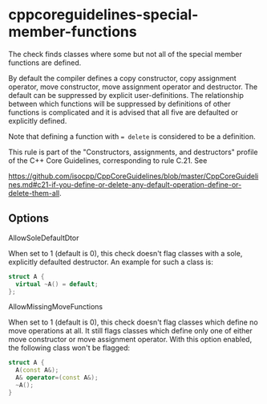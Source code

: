 # cppcoreguidelines-special-member-functions

The check finds classes where some but not all of the special member
functions are defined.

By default the compiler defines a copy constructor, copy assignment
operator, move constructor, move assignment operator and destructor. The
default can be suppressed by explicit user-definitions. The relationship
between which functions will be suppressed by definitions of other
functions is complicated and it is advised that all five are defaulted
or explicitly defined.

Note that defining a function with `= delete` is considered to be a
definition.

This rule is part of the "Constructors, assignments, and destructors"
profile of the C++ Core Guidelines, corresponding to rule C.21. See

<https://github.com/isocpp/CppCoreGuidelines/blob/master/CppCoreGuidelines.md#c21-if-you-define-or-delete-any-default-operation-define-or-delete-them-all>.

## Options

<div class="option">

AllowSoleDefaultDtor

When set to <span class="title-ref">1</span> (default is
<span class="title-ref">0</span>), this check doesn't flag classes with
a sole, explicitly defaulted destructor. An example for such a class is:

``` c++
struct A {
  virtual ~A() = default;
};
```

</div>

<div class="option">

AllowMissingMoveFunctions

When set to <span class="title-ref">1</span> (default is
<span class="title-ref">0</span>), this check doesn't flag classes which
define no move operations at all. It still flags classes which define
only one of either move constructor or move assignment operator. With
this option enabled, the following class won't be flagged:

``` c++
struct A {
  A(const A&);
  A& operator=(const A&);
  ~A();
}
```

</div>
